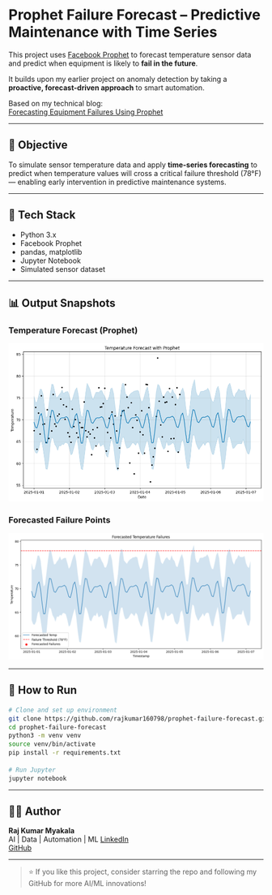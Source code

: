 # Prophet Failure Forecast – Predictive Maintenance with Time Series

This project uses [Facebook Prophet](https://facebook.github.io/prophet/) to forecast temperature sensor data and predict when equipment is likely to **fail in the future**.

It builds upon my earlier project on anomaly detection by taking a **proactive, forecast-driven approach** to smart automation.

Based on my technical blog:  
[Forecasting Equipment Failures Using Prophet](https://medium.com/@myakalarajkumar1998/forecasting-equipment-failures-using-facebook-prophet-89a2a2548103)

---

## 🚀 Objective

To simulate sensor temperature data and apply **time-series forecasting** to predict when temperature values will cross a critical failure threshold (78°F) — enabling early intervention in predictive maintenance systems.

---

## 🧠 Tech Stack

- Python 3.x  
- Facebook Prophet  
- pandas, matplotlib  
- Jupyter Notebook  
- Simulated sensor dataset

---

## 📊 Output Snapshots

### Temperature Forecast (Prophet)
![Forecast Plot](notebooks/plots/p1.png)

### Forecasted Failure Points
![Failure Risk](notebooks/plots/p2.png)

---

## 📌 How to Run

```bash
# Clone and set up environment
git clone https://github.com/rajkumar160798/prophet-failure-forecast.git
cd prophet-failure-forecast
python3 -m venv venv
source venv/bin/activate
pip install -r requirements.txt

# Run Jupyter
jupyter notebook
```
---
## 👨‍💻 Author
**Raj Kumar Myakala**  
AI | Data | Automation | ML 
[LinkedIn ](https://www.linkedin.com/in/raj-kumar-myakala-927860264/)  
[GitHub ](https://github.com/rajkumar160798)

---

> ⭐ If you like this project, consider starring the repo and following my GitHub for more AI/ML innovations!